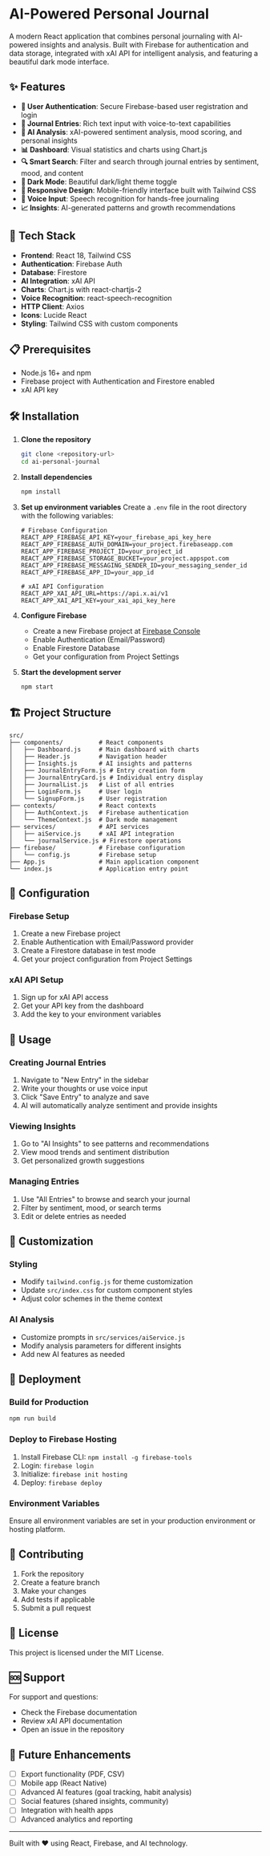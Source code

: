 # AI-Powered Personal Journal

A modern React application that combines personal journaling with AI-powered insights and analysis. Built with Firebase for authentication and data storage, integrated with xAI API for intelligent analysis, and featuring a beautiful dark mode interface.

## ✨ Features

- **🔐 User Authentication**: Secure Firebase-based user registration and login
- **📝 Journal Entries**: Rich text input with voice-to-text capabilities
- **🤖 AI Analysis**: xAI-powered sentiment analysis, mood scoring, and personal insights
- **📊 Dashboard**: Visual statistics and charts using Chart.js
- **🔍 Smart Search**: Filter and search through journal entries by sentiment, mood, and content
- **🌙 Dark Mode**: Beautiful dark/light theme toggle
- **📱 Responsive Design**: Mobile-friendly interface built with Tailwind CSS
- **🎤 Voice Input**: Speech recognition for hands-free journaling
- **📈 Insights**: AI-generated patterns and growth recommendations

## 🚀 Tech Stack

- **Frontend**: React 18, Tailwind CSS
- **Authentication**: Firebase Auth
- **Database**: Firestore
- **AI Integration**: xAI API
- **Charts**: Chart.js with react-chartjs-2
- **Voice Recognition**: react-speech-recognition
- **HTTP Client**: Axios
- **Icons**: Lucide React
- **Styling**: Tailwind CSS with custom components

## 📋 Prerequisites

- Node.js 16+ and npm
- Firebase project with Authentication and Firestore enabled
- xAI API key

## 🛠️ Installation

1. **Clone the repository**
   ```bash
   git clone <repository-url>
   cd ai-personal-journal
   ```

2. **Install dependencies**
   ```bash
   npm install
   ```

3. **Set up environment variables**
   Create a `.env` file in the root directory with the following variables:
   ```env
   # Firebase Configuration
   REACT_APP_FIREBASE_API_KEY=your_firebase_api_key_here
   REACT_APP_FIREBASE_AUTH_DOMAIN=your_project.firebaseapp.com
   REACT_APP_FIREBASE_PROJECT_ID=your_project_id
   REACT_APP_FIREBASE_STORAGE_BUCKET=your_project.appspot.com
   REACT_APP_FIREBASE_MESSAGING_SENDER_ID=your_messaging_sender_id
   REACT_APP_FIREBASE_APP_ID=your_app_id

   # xAI API Configuration
   REACT_APP_XAI_API_URL=https://api.x.ai/v1
   REACT_APP_XAI_API_KEY=your_xai_api_key_here
   ```

4. **Configure Firebase**
   - Create a new Firebase project at [Firebase Console](https://console.firebase.google.com/)
   - Enable Authentication (Email/Password)
   - Enable Firestore Database
   - Get your configuration from Project Settings

5. **Start the development server**
   ```bash
   npm start
   ```

## 🏗️ Project Structure

```
src/
├── components/          # React components
│   ├── Dashboard.js     # Main dashboard with charts
│   ├── Header.js        # Navigation header
│   ├── Insights.js      # AI insights and patterns
│   ├── JournalEntryForm.js # Entry creation form
│   ├── JournalEntryCard.js # Individual entry display
│   ├── JournalList.js   # List of all entries
│   ├── LoginForm.js     # User login
│   └── SignupForm.js    # User registration
├── contexts/            # React contexts
│   ├── AuthContext.js   # Firebase authentication
│   └── ThemeContext.js  # Dark mode management
├── services/            # API services
│   ├── aiService.js     # xAI API integration
│   └── journalService.js # Firestore operations
├── firebase/            # Firebase configuration
│   └── config.js        # Firebase setup
├── App.js               # Main application component
└── index.js             # Application entry point
```

## 🔧 Configuration

### Firebase Setup
1. Create a new Firebase project
2. Enable Authentication with Email/Password provider
3. Create a Firestore database in test mode
4. Get your project configuration from Project Settings

### xAI API Setup
1. Sign up for xAI API access
2. Get your API key from the dashboard
3. Add the key to your environment variables

## 📱 Usage

### Creating Journal Entries
1. Navigate to "New Entry" in the sidebar
2. Write your thoughts or use voice input
3. Click "Save Entry" to analyze and save
4. AI will automatically analyze sentiment and provide insights

### Viewing Insights
1. Go to "AI Insights" to see patterns and recommendations
2. View mood trends and sentiment distribution
3. Get personalized growth suggestions

### Managing Entries
1. Use "All Entries" to browse and search your journal
2. Filter by sentiment, mood, or search terms
3. Edit or delete entries as needed

## 🎨 Customization

### Styling
- Modify `tailwind.config.js` for theme customization
- Update `src/index.css` for custom component styles
- Adjust color schemes in the theme context

### AI Analysis
- Customize prompts in `src/services/aiService.js`
- Modify analysis parameters for different insights
- Add new AI features as needed

## 🚀 Deployment

### Build for Production
```bash
npm run build
```

### Deploy to Firebase Hosting
1. Install Firebase CLI: `npm install -g firebase-tools`
2. Login: `firebase login`
3. Initialize: `firebase init hosting`
4. Deploy: `firebase deploy`

### Environment Variables
Ensure all environment variables are set in your production environment or hosting platform.

## 🤝 Contributing

1. Fork the repository
2. Create a feature branch
3. Make your changes
4. Add tests if applicable
5. Submit a pull request

## 📄 License

This project is licensed under the MIT License.

## 🆘 Support

For support and questions:
- Check the Firebase documentation
- Review xAI API documentation
- Open an issue in the repository

## 🔮 Future Enhancements

- [ ] Export functionality (PDF, CSV)
- [ ] Mobile app (React Native)
- [ ] Advanced AI features (goal tracking, habit analysis)
- [ ] Social features (shared insights, community)
- [ ] Integration with health apps
- [ ] Advanced analytics and reporting

---

Built with ❤️ using React, Firebase, and AI technology.
